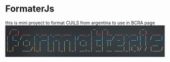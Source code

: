 # FormaterJs
this is mini proyect to format CUILS from argentina to use in BCRA page 
![](https://raw.githubusercontent.com/leanTate/FormaterJs/main/sources/logo.png)
